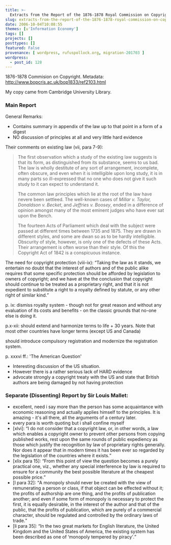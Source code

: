 ```yaml
---
title: >-
  Extracts from the Report of the 1876-1878 Royal Commission on Copyright
slug: extracts-from-the-report-of-the-1876-1878-royal-commission-on-copyright
date: 2006-10-04T10:08:55
themes: [u'Information Economy']
tags: []
projects: []
posttypes: []
featured: False
provenance: [ wordpress, rufuspollock.org, migration-201703 ]
wordpress:
  - post_id: 128
---
```


1876-1878 Commision on Copyright. Metadata: <http://www.bopcris.ac.uk/bop1833/ref2103.html>

My copy came from Cambridge University Library.

### Main Report

General Remarks:

  * Contains summary in appendix of the law up to that point in a form of a digest
  * NO discussion of principles at all and very little hard evidence

Their comments on existing law (vii, para 7-9):

<blockquote>
  <p>The first observation which a study of the existing law suggests is that its form, as distinguished from its substance, seems to us bad. The law is wholly destitute of any sort of arrangement, incomplete, often obscure, and even when it is intelligible upon long study, it is in many parts so ill-expressed that no one who does not give it such study to it can expect to understand it.</p>
  <p>
    The common law principles which lie at the root of the law have nevere been settleed. The well-known cases of <em>Millar v. Taylor, Donaldson v. Becket</em>, and <em>Jeffries v. Boosey</em>, ended in a difference of opinion amongst many of the most eminent judges who have ever sat upon the Bench.</p>
  <p>
    The fourteen Acts of Parliament which deal with the subject were passed at different times between 1735 and 1875. They are drawn in different styles, and some are dwan so as to be hardly intelligible. Obscurity of style, however, is only one of the defects of these Acts. Their arrangement is often worse than their style. Of this the Copyright Act of 1842 is a conspicuous instance.</p>
</blockquote>

The need for copyright protection (viii-ix): <q>Taking the law as it stands, we entertain no doubt that the interest of authors and of the public alike requires that some specific protection should be afforded by legislation to owners of copyright; and we have at the the conclusion that copyright should continue to be treated as a proprietary right, and that it is not expedient to substitute a right to a royalty defined by statute, or any other right of similar kind.</q>

p. ix: dismiss royalty system - though not for great reason and without any evaluation of its costs and benefits - on the classic grounds that no-one else is doing it.

p.x-xii: should extend and harmonize terms to life + 30 years. Note that most other countries have longer terms (except US and Canada)

should introduce compulsory registration and modernize the registration system.

p. xxxvi ff.: 'The American Question'

  * Interesting discussion of the US situation.
  * However there is a rather serious lack of HARD evidence
  * advocate strongly a copyright treaty with the US and state that British authors are being damaged by not having protection
  
### Separate (Dissenting) Report by Sir Louis Mallet:

  * excellent, need i say more than the person has some acquaintance with economic reasoning and actually applies himself to the principles. It is amazing - it's all there, all the arguments of a century later.
  * every para is worth quoting but i shall confine myself
  *  [xlvi]: <q>I do not consider that a copyright law, or, in other words, a law which enables a copyright owner to prevent other persons from copying published works, rest upon the same rounds of public expediency as those which justify the recognition by law of proprietary rights generally. Nor does it appear that in modern times it has been ever so regarded by the legislation of the countries where it exists.</q>
  * [xlix para 15]: <q>From this point of view the question becomes a purely practical one, viz., whether any special interference by law is required to ensure for a community the best possible literature at the cheapest possible price.</q>
  * [l para 32]: <q>A monopoly should never be created with the view of remunerating a person or class, if that object can be effected without it; the profits of authorship are one thing, and the profits of publication another; and even if some form of monopoly is necessary to protect the first, it is equally desirable, in the interest of the author and that of the public, that the profits of publication, which are purely of a commercial character, should be regulated and controlled by the ordinary laws of trade.</q>
  * [li para 35]: <q>In the two great markets for English literature, the United Kingdom and the United States of America, the existing system has been described as one of <q>monopoly tempered by piracy</q>.



